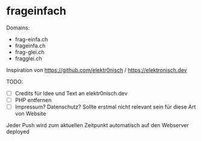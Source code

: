 # frageinfach
Domains:
* frag-einfa.ch
* frageinfa.ch
* frag-glei.ch
* fragglei.ch

Inspiration von https://github.com/elektr0nisch / https://elektronisch.dev

TODO:
- [ ] Credits für Idee und Text an elektr0nisch.dev
- [ ] PHP entfernen
- [ ] Impressum? Datenschutz? Sollte erstmal nicht relevant sein für diese Art von Website

Jeder Push wird zum aktuellen Zeitpunkt automatisch auf den Webserver deployed
